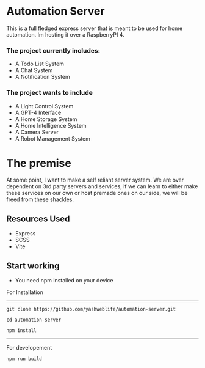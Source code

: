 # Automation Server
This is a full fledged express server that is meant to be used for home automation.
Im hosting it over a RaspberryPI 4.

### The project currently includes:
- A Todo List System
- A Chat System
- A Notification System

### The project wants to include
- A Light Control System
- A GPT-4 Interface
- A Home Storage System
- A Home Intelligence System
- A Camera Server
- A Robot Management System

# The premise

At some point, I want to make a self reliant server system.
We are over dependent on 3rd party servers and services, if we can learn to either make these services on our own or host premade ones on our side, we will be freed from these shackles.

## Resources Used

- Express
- SCSS
- Vite

## Start working
- You need npm installed on your device


For Installation

---

`git clone https://github.com/yashweblife/automation-server.git`

`cd automation-server`

`npm install`

---

For developement

`npm run build`
